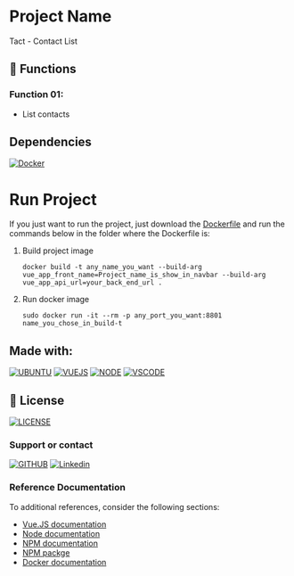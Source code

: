 # Project Name

Tact - Contact List 

## 🔧 Functions

### Function 01:
- List contacts

## Dependencies 

[![Docker](https://img.shields.io/badge/Docker-0395bf?style=for-the-badge&logo=docker&logoColor=white)](https://www.docker.com/)

# Run Project

If you just want to run the project, just download the [Dockerfile](Dockerfile) and run the commands below in the folder where the Dockerfile is:

1. Build project image 

    ```
	docker build -t any_name_you_want --build-arg vue_app_front_name=Project_name_is_show_in_navbar --build-arg vue_app_api_url=your_back_end_url .
    ``` 

2. Run docker image

    ```
	sudo docker run -it --rm -p any_port_you_want:8801 name_you_chose_in_build-t
    ``` 

## Made with:
[![UBUNTU](https://img.shields.io/badge/Ubuntu-e95420?style=for-the-badge&logo=ubuntu&logoColor=white)](https://ubuntu.com/download)
[![VUEJS](https://img.shields.io/badge/Vue%20Js-3fb27f?style=for-the-badge&logo=vue.js&logoColor=white)](https://vuejs.org/)
[![NODE](https://img.shields.io/badge/Node-8cbf3d?style=for-the-badge&logo=node.js&logoColor=white)](https://nodejs.org/en//)
[![VSCODE](https://img.shields.io/badge/VS%20Code-00a6ec?style=for-the-badge&logo=visual%20studio%20code&logoColor=white)](https://code.visualstudio.com/)


## 🔖 License
[![LICENSE](https://img.shields.io/badge/Custom_GPL_3.0-E58080?style=for-the-badge&logo=bookstack&logoColor=white)](/LICENSE)

### Support or contact

[![GITHUB](https://img.shields.io/badge/Github-000000?style=for-the-badge&logo=github&logoColor=white)](https://github.com/dmarlon/)
[![Linkedin](https://img.shields.io/badge/LinkedIn-0077B5?style=for-the-badge&logo=linkedin&logoColor=white)](https://www.linkedin.com/in/marlon-dauernheimer-55278073/)

### Reference Documentation
To additional references, consider the following sections:

* [Vue.JS documentation](https://vuejs.org/v2/guide/)
* [Node documentation](https://nodejs.org/en/docs/)
* [NPM documentation](https://docs.npmjs.com/)
* [NPM packge](https://www.npmjs.com/package)
* [Docker documentation](https://docs.docker.com/get-started/overview/)

